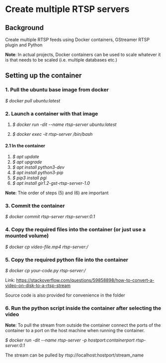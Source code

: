 # Create multiple RTSP servers

## Background
Create multiple RTSP feeds using Docker containers, GStreamer RTSP plugin and Python

**Note**: In actual projects, Docker containers can be used to scale whatever it is that needs to be scaled (i.e. multiple databases etc.)

## Setting up the container

### 1. Pull the ubuntu base image from docker

*$ docker pull ubuntu:latest*

### 2. Launch a container with that image

1. *$ docker run -dit --name rtsp-server ubuntu:latest*

2. *$ docker exec -it rtsp-server /bin/bash*

#### 2.1 In the container

1. *$ apt update*
2. *$ apt upgrade*
3. *$ apt install python3-dev*
4. *$ apt install python3-pip*
5. *$ pip3 install pgi*
6. *$ apt install gir1.2-gst-rtsp-server-1.0*

**Note**: Thie order of steps (5) and (6) are important

### 3. Commit the container

*$ docker commit rtsp-server rtsp-server:0.1* 

### 4. Copy the required files into the container (or just use a mounted volume)

*$ docker cp video-file.mp4 rtsp-server:/*

### 5. Copy the required python file into the container

*$ docker cp your-code.py rtsp-server:/*

Link: https://stackoverflow.com/questions/59858898/how-to-convert-a-video-on-disk-to-a-rtsp-stream 

Source code is also provided for convenience in the folder

### 6. Run the python script inside the container after selecting the video

**Note**: To pull the stream from outside the container connect the ports of the container to a port on the host machine when running the container.

*$ docker run -dit --name rtsp-server -p hostport:containerport rtsp-server:0.1*

The stream can be pulled by rtsp://localhost:hostport/stream_name

